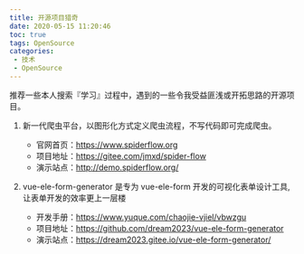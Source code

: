 ```yaml
---
title: 开源项目猎奇
date: 2020-05-15 11:20:46
toc: true
tags: OpenSource
categories: 
 - 技术
 - OpenSource
---
```


推荐一些本人搜索『学习』过程中，遇到的一些令我受益匪浅或开拓思路的开源项目。


1. 新一代爬虫平台，以图形化方式定义爬虫流程，不写代码即可完成爬虫。  
    - 官网首页：https://www.spiderflow.org
    - 项目地址：https://gitee.com/jmxd/spider-flow    
    - 演示站点：http://demo.spiderflow.org/
    
2. vue-ele-form-generator 是专为 vue-ele-form 开发的可视化表单设计工具, 让表单开发的效率更上一层楼
    - 开发手册：https://www.yuque.com/chaojie-vjiel/vbwzgu
    - 项目地址：https://github.com/dream2023/vue-ele-form-generator
    - 演示站点：https://dream2023.gitee.io/vue-ele-form-generator/
